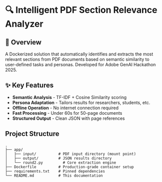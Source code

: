 # 🔍 Intelligent PDF Section Relevance Analyzer


## 🌟 Overview
A Dockerized solution that automatically identifies and extracts the most relevant sections from PDF documents based on semantic similarity 
to user-defined tasks and personas. Developed for Adobe GenAI Hackathon 2025.

## ✨ Key Features
- **Semantic Analysis** - TF-IDF + Cosine Similarity scoring
- **Persona Adaptation** - Tailors results for researchers, students, etc.
- **Offline Operation** - No internet connection required
- **Fast Processing** - Under 60s for 50-page documents
- **Structured Output** - Clean JSON with page references

##  Project Structure
```text
.
├── app/
│   ├── input/          # PDF input directory (mount point)
│   ├── output/         # JSON results directory
│   └── round2.py         # Core extraction engine
├── Dockerfile          # Production-grade container setup
├── requirements.txt    # Pinned dependencies
└── README.md           # This documentation
